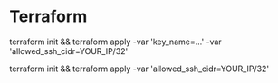 # Terraform

terraform init && terraform apply -var 'key_name=...' -var 'allowed_ssh_cidr=YOUR_IP/32'

terraform init && terraform apply -var 'allowed_ssh_cidr=YOUR_IP/32'
